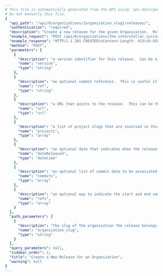 ```yaml
---
# This file is automatically generated from the API using `api-docs/generate.py`
# Do not manually this file.
{
  "api_path": "/api/0/organizations/{organization_slug}/releases/", 
  "authentication": "required", 
  "description": "Create a new release for the given Organization.  Releases are used by\nSentry to improve its error reporting abilities by correlating\nfirst seen events with the release that might have introduced the\nproblem.\nReleases are also necessary for sourcemaps and other debug features\nthat require manual upload for functioning well.", 
  "example_request": "POST /api/0/organizations/the-interstellar-jurisdiction/releases/ HTTP/1.1\nHost: sentry.io\nAuthorization: Bearer {base64-encoded-key-here}\nContent-Type: application/json\n\n{\n  \"projects\": [\n    \"pump-station\"\n  ], \n  \"ref\": \"6ba09a7c53235ee8a8fa5ee4c1ca8ca886e7fdbb\", \n  \"version\": \"2.0rc2\"\n}", 
  "example_response": "HTTP/1.1 201 CREATED\nContent-Length: 413\nX-XSS-Protection: 1; mode=block\nContent-Language: en\nX-Content-Type-Options: nosniff\nVary: Accept-Language, Cookie\nAllow: GET, POST, HEAD, OPTIONS\nX-Frame-Options: deny\nContent-Type: application/json\n\n{\n  \"authors\": [], \n  \"commitCount\": 0, \n  \"data\": {}, \n  \"dateCreated\": \"2018-09-20T15:48:07.561Z\", \n  \"dateReleased\": null, \n  \"deployCount\": 0, \n  \"firstEvent\": null, \n  \"lastCommit\": null, \n  \"lastDeploy\": null, \n  \"lastEvent\": null, \n  \"newGroups\": 0, \n  \"owner\": null, \n  \"projects\": [\n    {\n      \"name\": \"Pump Station\", \n      \"slug\": \"pump-station\"\n    }\n  ], \n  \"ref\": \"6ba09a7c53235ee8a8fa5ee4c1ca8ca886e7fdbb\", \n  \"shortVersion\": \"2.0rc2\", \n  \"url\": null, \n  \"version\": \"2.0rc2\"\n}", 
  "method": "POST", 
  "parameters": [
    {
      "description": "a version identifier for this release.  Can be a version number, a commit hash etc.", 
      "name": "version", 
      "type": "string"
    }, 
    {
      "description": "an optional commit reference.  This is useful if a tagged version has been provided.", 
      "name": "ref", 
      "type": "string"
    }, 
    {
      "description": "a URL that points to the release.  This can be the path to an online interface to the sourcecode for instance.", 
      "name": "url", 
      "type": "url"
    }, 
    {
      "description": "a list of project slugs that are involved in this release", 
      "name": "projects", 
      "type": "array"
    }, 
    {
      "description": "an optional date that indicates when the release went live.  If not provided the current time is assumed.", 
      "name": "dateReleased", 
      "type": "datetime"
    }, 
    {
      "description": "an optional list of commit data to be associated with the release. Commits must include parameters `id` (the sha of the commit), and can optionally include `repository`, `message`, `author_name`, `author_email`, and `timestamp`.", 
      "name": "commits", 
      "type": "array"
    }, 
    {
      "description": "an optional way to indicate the start and end commits for each repository included in a release. Head commits must include parameters `repository` and `commit` (the HEAD sha). They can optionally include `previousCommit` (the sha of the HEAD of the previous release), which should be specified if this is the first time you've sent commit data.", 
      "name": "refs", 
      "type": "array"
    }
  ], 
  "path_parameters": [
    {
      "description": "the slug of the organization the release belongs to.", 
      "name": "organization_slug", 
      "type": "string"
    }
  ], 
  "query_parameters": null, 
  "sidebar_order": 2, 
  "title": "Create a New Release for an Organization", 
  "warning": null
}
---
```

